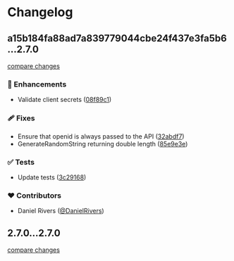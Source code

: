 # Changelog


## a15b184fa88ad7a839779044cbe24f437e3fa5b6...2.7.0

[compare changes](https://github.com/kinde-oss/kinde-typescript-sdk/compare/a15b184fa88ad7a839779044cbe24f437e3fa5b6...2.7.0)

### 🚀 Enhancements

- Validate client secrets ([08f89c1](https://github.com/kinde-oss/kinde-typescript-sdk/commit/08f89c1))

### 🩹 Fixes

- Ensure that openid is always passed to the API ([32abdf7](https://github.com/kinde-oss/kinde-typescript-sdk/commit/32abdf7))
- GenerateRandomString returning double length ([85e9e3e](https://github.com/kinde-oss/kinde-typescript-sdk/commit/85e9e3e))

### ✅ Tests

- Update tests ([3c29168](https://github.com/kinde-oss/kinde-typescript-sdk/commit/3c29168))

### ❤️ Contributors

- Daniel Rivers ([@DanielRivers](http://github.com/DanielRivers))

## 2.7.0...2.7.0

[compare changes](https://github.com/kinde-oss/kinde-typescript-sdk/compare/2.7.0...2.7.0)

